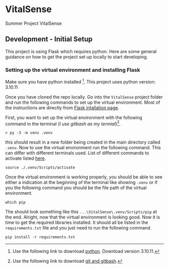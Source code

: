 # VitalSense

Summer Project VitalSense

## Development - Initial Setup

This project is using Flask which requires python. Here are some general guidance on how to get the project set up locally to start developing.

### Setting up the virtual environment and installing Flask

Make sure you have python installed [^python]. This project uses python version: 3.10.11

Once you have cloned the repo locally. Go into the `VitalSense` project folder and run the following commands to set up the virtual environment. Most of the instructions are directly from [Flask intallation page](https://flask.palletsprojects.com/en/2.3.x/installation/).

First, you want to set up the virtual environment with the following command in the terminal (*I use gitbash as my termial*)[^git].

``` terminal
> py -3 -m venv .venv
```

this should result in a new folder being created in the main directory called `.venv`. Now to use the virtual environment run the following command. This can differ with different terminals used. List of different commands to activate listed [here](https://www.infoworld.com/article/3239675/virtualenv-and-venv-python-virtual-environments-explained.html).

``` terminal
source ./.venv/Scripts/activate
```

Once the virtual environment is working properly, you should be able to see either a indication at the beginning of the terminal like showing `.venv` or if you the following command you should be the file path of the virtual environment.

``` terminal
which pip
```

The should look something like this `...\VitalSense\.venv/Scripts/pip` at the end. Alright, now that the virtual environment is looking good. Now it is time to get the required libraries installed. It should all be listed in the `requirements.txt` file and you just need to run the following command. 

``` terminal
pip install -r requirements.txt
```

[^git]: Use the following link to download [git and gitbash](https://git-scm.com/downloads).
[^python]: Use the following link to download [python](https://www.python.org/downloads/). Download version 3.10.11.
